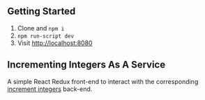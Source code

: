 ## Getting Started

1. Clone and `npm i`
2. `npm run-script dev`
3. Visit <http://localhost:8080>

## Incrementing Integers As A Service

A simple React Redux front-end to interact with the corresponding [increment integers](https://github.com/achl93/increment-integers-backend) back-end.
